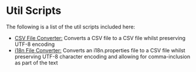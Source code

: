 # Util Scripts

The following is a list of the util scripts included here:

* [CSV File Converter:](https://github.com/Carla-de-Beer/Python/tree/master/python-scripts/csv-file-converter) Converts a CSV file to a CSV file whilst preserving UTF-8 encoding
* [i18n File Converter:](https://github.com/Carla-de-Beer/Python/tree/master/python-scripts/i18n-file-converter) Converts an i18n.properties file to a CSV file whilst preserving UTF-8 character encoding and allowing for comma-inclusion as part of the text
